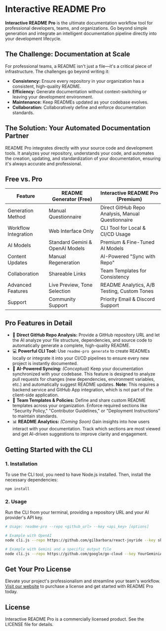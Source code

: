 # Interactive README Pro

**Interactive README Pro** is the ultimate documentation workflow tool for professional developers, teams, and organizations. Go beyond simple generation and integrate an intelligent documentation pipeline directly into your development lifecycle.

## The Challenge: Documentation at Scale

For professional teams, a README isn't just a file—it's a critical piece of infrastructure. The challenges go beyond writing it:

- **Consistency:** Ensure every repository in your organization has a consistent, high-quality README.
- **Efficiency:** Generate documentation without context-switching or leaving your development environment.
- **Maintenance:** Keep READMEs updated as your codebase evolves.
- **Collaboration:** Collaboratively define and enforce documentation standards.

## The Solution: Your Automated Documentation Partner

README Pro integrates directly with your source code and development tools. It analyzes your repository, understands your code, and automates the creation, updating, and standardization of your documentation, ensuring it's always accurate and professional.

## Free vs. Pro

| Feature                | README Generator (Free)         | Interactive README Pro (Premium)                |
|------------------------|---------------------------------|------------------------------------------------|
| Generation Method      | Manual Questionnaire            | Direct GitHub Repo Analysis, Manual Questionnaire |
| Workflow Integration   | Web Interface Only              | CLI Tool for Local & CI/CD Usage               |
| AI Models              | Standard Gemini & OpenAI Models | Premium & Fine-Tuned AI Models                 |
| Content Updates        | Manual Regeneration             | AI-Powered "Sync with Repo"                    |
| Collaboration          | Shareable Links                 | Team Templates for Consistency                 |
| Advanced Features      | Live Preview, Tone Selection    | README Analytics, A/B Testing, Custom Tones    |
| Support                | Community Support               | Priority Email & Discord Support               |

## Pro Features in Detail

- 🚀 **Direct GitHub Repo Analysis:** Provide a GitHub repository URL and let the AI analyze your file structure, dependencies, and source code to automatically generate a complete, high-quality README.
- 💻 **Powerful CLI Tool:** Use `readme-pro generate` to create READMEs locally or integrate it into your CI/CD pipelines to ensure every new project is instantly documented.
- 🔄 **AI-Powered Syncing:** *(Conceptual)* Keep your documentation synchronized with your codebase. This feature is designed to analyze pull requests for changes (new dependencies, environment variables, etc.) and automatically suggest README updates. **Note:** This requires a backend service and GitHub App integration, which is not part of the client-side application.
- 🏢 **Team Templates & Policies:** Define and share custom README templates across your organization. Enforce required sections like "Security Policy," "Contributor Guidelines," or "Deployment Instructions" to maintain standards.
- 📊 **README Analytics:** *(Coming Soon)* Gain insights into how users interact with your documentation. Track which sections are most viewed and get AI-driven suggestions to improve clarity and engagement.

## Getting Started with the CLI

### 1. Installation

To use the CLI tool, you need to have Node.js installed. Then, install the necessary dependencies:

```bash
npm install
```

### 2. Usage

Run the CLI from your terminal, providing a repository URL and your AI provider's API key.

```bash
# Usage: readme-pro --repo <github_url> --key <api_key> [options]

# Example with OpenAI
node cli.js --repo https://github.com/gilbarbara/react-joyride --key sk-YourOpenAIKey

# Example with Gemini and a specific output file
node cli.js --repo https://github.com/google/go-cloud --key YourGeminiApiKey --provider gemini --out GO_CLOUD_README.md
```

## Get Your Pro License

Elevate your project's professionalism and streamline your team's workflow. [Visit our website](your-website.com) to purchase a license and get started with README Pro today.

## License

Interactive README Pro is a commercially licensed product. See the LICENSE file for details.
